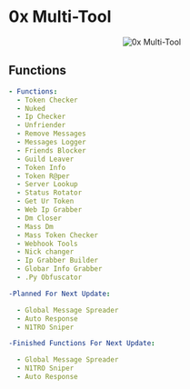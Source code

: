 # 0x Multi-Tool

<p align="center">
  <img src="[https://i.ibb.co/6ggk68K/image.png]" alt="0x Multi-Tool" />
</p>

## Functions
```yaml
- Functions:
  - Token Checker
  - Nuked
  - Ip Checker
  - Unfriender
  - Remove Messages
  - Messages Logger
  - Friends Blocker
  - Guild Leaver
  - Token Info
  - Token R@per
  - Server Lookup
  - Status Rotator
  - Get Ur Token
  - Web Ip Grabber
  - Dm Closer
  - Mass Dm
  - Mass Token Checker
  - Webhook Tools
  - Nick changer
  - Ip Grabber Builder
  - Globar Info Grabber
  - .Py Obfuscator

-Planned For Next Update:

  - Global Message Spreader
  - Auto Response
  - N1TRO Sniper

-Finished Functions For Next Update:

  - Global Message Spreader
  - N1TRO Sniper
  - Auto Response
